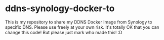 # ddns-synology-docker-to
This is my repository to share my DDNS Docker Image from Synology to specific DNS. Please use freely at your own risk. It's totally OK that you can change this code! But please just mark who made this! :D
